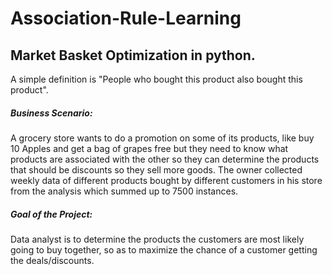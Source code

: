 # Association-Rule-Learning
## Market Basket Optimization in python.

A simple definition is "People who bought this product also bought this product".

##### Business Scenario:
A grocery store wants to do a promotion on some of its products, like buy 10 Apples and get a bag of grapes free but they need to know what products are associated with the other so they can determine the products that should be  discounts so they sell more goods. The owner collected weekly data of  different products bought by different customers in his store from the analysis which summed up to 7500 instances.

##### Goal of the Project:
Data analyst is to determine the products the customers are most likely going to buy together, so as to maximize the chance of a customer getting the deals/discounts.
